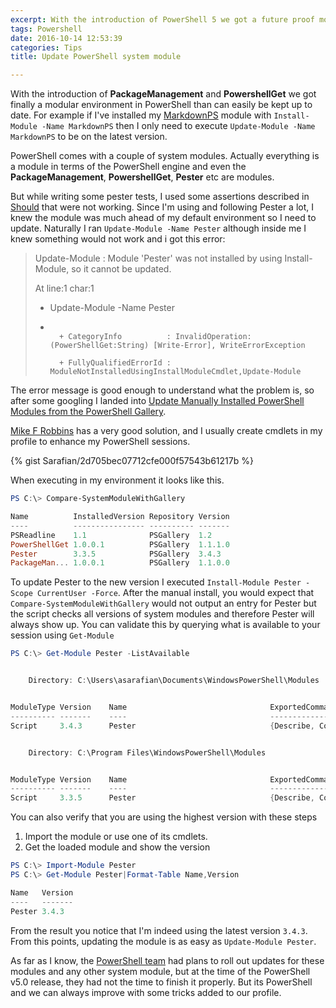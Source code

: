 ```yaml
---
excerpt: With the introduction of PowerShell 5 we got a future proof modular environment. What happens when the system modules become outdated?
tags: Powershell
date: 2016-10-14 12:53:39
categories: Tips
title: Update PowerShell system module

---
```




With the introduction of **PackageManagement** and **PowershellGet** we got finally a modular environment in PowerShell than can easily be kept up to date. 
For example if I've installed my [MarkdownPS](https://github.com/Sarafian/MarkdownPS) module with `Install-Module -Name MarkdownPS` then I only need to execute `Update-Module -Name MarkdownPS` to be on the latest version. 

PowerShell comes with a couple of system modules. 
Actually everything is a module in terms of the PowerShell engine and even the **PackageManagement**, **PowershellGet**, **Pester** etc are modules. 

But while writing some pester tests, I used some assertions described in [Should](https://github.com/pester/Pester/wiki/Should) that were not working. 
Since I'm using and following Pester a lot, I knew the module was much ahead of my default environment so I need to update. 
Naturally I ran `Update-Module -Name Pester` although inside me I knew something would not work and i got this error: 

> Update-Module : Module 'Pester' was not installed by using Install-Module, so it cannot be updated.
> 
> At line:1 char:1
> 
> + Update-Module -Name Pester
> 
> + ~~~~~~~~~~~~~~~~~~~~~~~~~~~~~~~~~
> 
>     + CategoryInfo          : InvalidOperation: (PowerShellGet:String) [Write-Error], WriteErrorException
> 
>     + FullyQualifiedErrorId : ModuleNotInstalledUsingInstallModuleCmdlet,Update-Module
  
The error message is good enough to understand what the problem is, so after some googling I landed into [Update Manually Installed PowerShell Modules from the PowerShell Gallery](http://mikefrobbins.com/2016/06/09/update-manually-installed-powershell-modules-from-the-powershell-gallery/). 

[Mike F Robbins](http://mikefrobbins.com/) has a very good solution, and I usually create cmdlets in my profile to enhance my PowerShell sessions.

{% gist Sarafian/2d705bec07712cfe000f57543b61217b %} 

When executing in my environment it looks like this.

```powershell
PS C:\> Compare-SystemModuleWithGallery

Name          InstalledVersion Repository Version
----          ---------------- ---------- -------
PSReadline    1.1              PSGallery  1.2
PowerShellGet 1.0.0.1          PSGallery  1.1.1.0
Pester        3.3.5            PSGallery  3.4.3
PackageMan... 1.0.0.1          PSGallery  1.1.0.0
```

To update Pester to the new version I executed `Install-Module Pester -Scope CurrentUser -Force`. 
After the manual install, you would expect that `Compare-SystemModuleWithGallery` would not output an entry for Pester but the script checks all versions of system modules and therefore Pester will always show up. 
You can validate this by querying what is available to your session using `Get-Module`

```powershell
PS C:\> Get-Module Pester -ListAvailable


    Directory: C:\Users\asarafian\Documents\WindowsPowerShell\Modules


ModuleType Version    Name                                ExportedCommands
---------- -------    ----                                ----------------
Script     3.4.3      Pester                              {Describe, Context, It, Should...}


    Directory: C:\Program Files\WindowsPowerShell\Modules


ModuleType Version    Name                                ExportedCommands
---------- -------    ----                                ----------------
Script     3.3.5      Pester                              {Describe, Context, It, Should...}
```

You can also verify that you are using the highest version with these steps 

1. Import the module or use one of its cmdlets.
1. Get the loaded module and show the version

```powershell
PS C:\> Import-Module Pester
PS C:\> Get-Module Pester|Format-Table Name,Version

Name   Version
----   -------
Pester 3.4.3
```

From the result you notice that I'm indeed using the latest version `3.4.3`. 
From this points, updating the module is as easy as `Update-Module Pester`.

As far as I know, the [PowerShell team](https://github.com/PowerShell/) had plans to roll out updates for these modules and any other system module, but at the time of the PowerShell v5.0 release, they had not the time to finish it properly. 
But its PowerShell and we can always improve with some tricks added to our profile.
